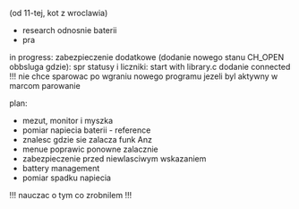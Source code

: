 (od 11-tej, kot z wroclawia)
- research odnosnie baterii
- pra

in progress: zabezpieczenie dodatkowe (dodanie nowego stanu CH_OPEN obbsluga gdzie): spr statusy i liczniki: 
start with library.c
dodanie connected
!!! nie chce sparowac po wgraniu nowego programu jezeli byl aktywny w marcom parowanie

plan:
- mezut, monitor i myszka
- pomiar napiecia baterii - reference
- znalesc gdzie sie zalacza funk Anz
- menue poprawic ponowne zalacznie
- zabezpieczenie przed niewlasciwym wskazaniem
- battery management
- pomiar spadku napiecia

!!! nauczac o tym co zrobnilem !!!